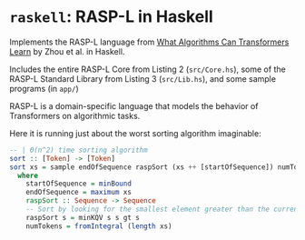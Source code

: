 # `raskell`: RASP-L in Haskell

Implements the RASP-L language from
[What Algorithms Can Transformers Learn](https://arxiv.org/abs/2310.16028)
by Zhou et al. in Haskell.

Includes the entire RASP-L Core from Listing 2 (`src/Core.hs`),
some of the RASP-L Standard Library from Listing 3 (`src/Lib.hs`),
and some sample programs (in `app/`)

RASP-L is a domain-specific language that models the behavior of Transformers
on algorithmic tasks.

Here it is running just about the worst sorting algorithm imaginable:

```haskell
-- | Θ(n^2) time sorting algorithm
sort :: [Token] -> [Token]
sort xs = sample endOfSequence raspSort (xs ++ [startOfSequence]) numTokens
  where
    startOfSequence = minBound
    endOfSequence = maximum xs
    raspSort :: Sequence -> Sequence
    -- Sort by looking for the smallest element greater than the current token
    raspSort s = minKQV s s gt s
    numTokens = fromIntegral (length xs)
```
